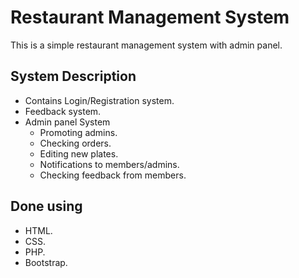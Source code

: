 # Restaurant Management System #

This is a simple restaurant management system with admin panel.

## System Description ##

* Contains Login/Registration system.
* Feedback system.
* Admin panel System
    * Promoting admins.
    * Checking orders.
    * Editing new plates.
    * Notifications to members/admins.
    * Checking feedback from members.


## Done using ##

* HTML.
* CSS.
* PHP.
* Bootstrap.